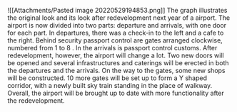 ![[Attachments/Pasted image 20220529194853.png]]
The graph illustrates the original look and its look after redevelopment next year of a airport.
The airport is now divided into two parts: departure and arrivals, with one door for each part. In departures, there was a check-in to the left and a cafe to the right. Behind security passport control are gates arranged clockwise, numbered from 1 to 8 . In the arrivals is passport control customs.
After redevelopment, however, the airport will change a lot. Two new doors will be opened and several infrastructures and caterings will be erected in both the departures and the arrivals. On the way to the gates, some new shops will be constructed. 10 more gates will be set up to form a Y shaped corridor, with a newly built sky train standing in the place of walkway. 
Overall, the airport will be brought up to date with more functionality after the redevelopment.